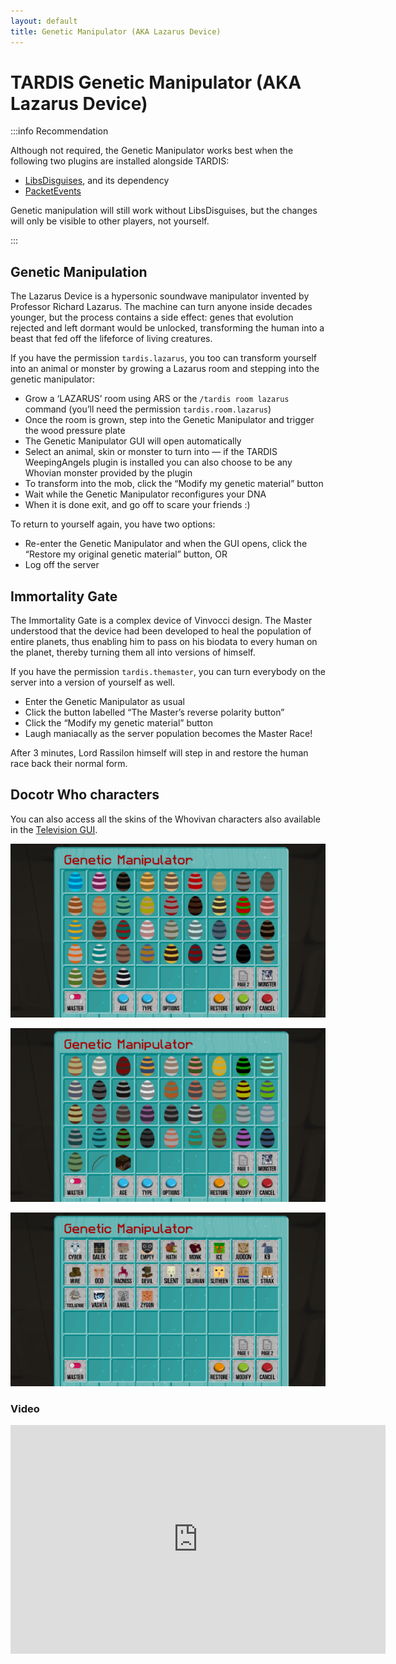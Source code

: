 ```yaml
---
layout: default
title: Genetic Manipulator (AKA Lazarus Device)
---
```


# TARDIS Genetic Manipulator (AKA Lazarus Device)

:::info Recommendation

Although not required, the Genetic Manipulator works best when the following two plugins are installed alongside TARDIS:

- [LibsDisguises](http://www.spigotmc.org/resources/libs-disguises.81/), and its dependency
- [PacketEvents](https://www.spigotmc.org/resources/packetevents-api.80279/)

Genetic manipulation will still work without LibsDisguises, but the changes will only be visible to other players, not yourself.

:::

## Genetic Manipulation

The Lazarus Device is a hypersonic soundwave manipulator invented by Professor Richard Lazarus. The machine can turn
anyone inside decades younger, but the process contains a side effect: genes that evolution rejected and left dormant
would be unlocked, transforming the human into a beast that fed off the lifeforce of living creatures.

If you have the permission `tardis.lazarus`, you too can transform yourself into an animal or monster by growing a
Lazarus room and stepping into the genetic manipulator:

- Grow a ‘LAZARUS’ room using ARS or the `/tardis room lazarus` command (you’ll need the
  permission `tardis.room.lazarus`)
- Once the room is grown, step into the Genetic Manipulator and trigger the wood pressure plate
- The Genetic Manipulator GUI will open automatically
- Select an animal, skin or monster to turn into — if the TARDIS WeepingAngels plugin is installed you can also choose to be any Whovian monster provided by the plugin
- To transform into the mob, click the “Modify my genetic material” button
- Wait while the Genetic Manipulator reconfigures your DNA
- When it is done exit, and go off to scare your friends :)

To return to yourself again, you have two options:

- Re-enter the Genetic Manipulator and when the GUI opens, click the “Restore my original genetic material” button, OR
- Log off the server

## Immortality Gate

The Immortality Gate is a complex device of Vinvocci design. The Master understood that the device had been developed to
heal the population of entire planets, thus enabling him to pass on his biodata to every human on the planet, thereby
turning them all into versions of himself.

If you have the permission `tardis.themaster`, you can turn everybody on the server into a version of yourself as well.

- Enter the Genetic Manipulator as usual
- Click the button labelled “The Master’s reverse polarity button”
- Click the “Modify my genetic material” button
- Laugh maniacally as the server population becomes the Master Race!

After 3 minutes, Lord Rassilon himself will step in and restore the human race back their normal form.

## Docotr Who characters

You can also access all the skins of the Whovivan characters also available in the [Television GUI](/skins).

![Page 1](/images/docs/genetic_page_1.jpg)

![Page 2](/images/docs/genetic_page_2.jpg)

![Page monsters](/images/docs/genetic_page_twa.jpg)

### Video

<iframe src="https://player.vimeo.com/video/87380933" width="600" height="366" frameborder="0" webkitallowfullscreen mozallowfullscreen allowfullscreen></iframe>
